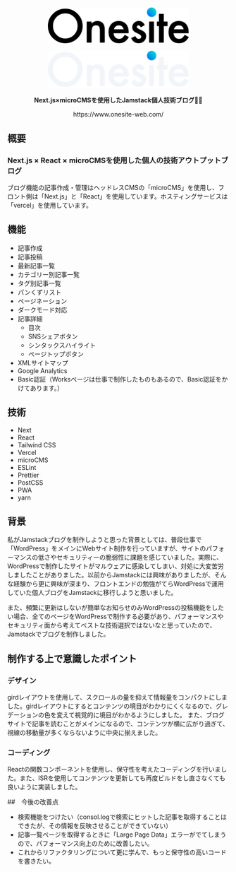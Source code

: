 <br>
<p align="center"><img width=320 src="/public/logo.svg#gh-light-mode-only" alt="GitHub-Mark-Light"></p>
<p align="center"><img width=320 src="/public/logo-white.svg#gh-dark-mode-only" alt="GitHub-Mark-Dark"></p>
<p align="center"><strong>Next.js×microCMSを使用したJamstack個人技術ブログ👨‍💻</strong></p>
<p align="center">https://www.onesite-web.com/</p>

## 概要
### Next.js × React × microCMSを使用した個人の技術アウトプットブログ
ブログ機能の記事作成・管理はヘッドレスCMSの「microCMS」を使用し、フロント側は「Next.js」と「React」を使用しています。ホスティングサービスは「vercel」を使用しています。

## 機能
- 記事作成
- 記事投稿
- 最新記事一覧
- カテゴリー別記事一覧
- タグ別記事一覧
- パンくずリスト
- ページネーション
- ダークモード対応
- 記事詳細
  - 目次
  - SNSシェアボタン
  - シンタックスハイライト
  - ページトップボタン
- XMLサイトマップ
- Google Analytics
- Basic認証（Worksページは仕事で制作したものもあるので、Basic認証をかけてあります。）

## 技術
- Next
- React
- Tailwind CSS
- Vercel
- microCMS
- ESLint
- Prettier
- PostCSS
- PWA
- yarn

## 背景
私がJamstackブログを制作しようと思った背景としては、普段仕事で「WordPress」をメインにWebサイト制作を行っていますが、サイトのパフォーマンスの低さやセキュリティーの脆弱性に課題を感じていました。実際に、WordPressで制作したサイトがマルウェアに感染してしまい、対処に大変苦労しましたことがありました。以前からJamstackには興味がありましたが、そんな経験から更に興味が深まり、フロントエンドの勉強がてらWordPressで運用していた個人ブログをJamstackに移行しようと思いました。

また、頻繁に更新はしないが簡単なお知らせのみWordPressの投稿機能をしたい場合、全てのページをWordPressで制作する必要があり、パフォーマンスやセキュリティ面から考えてベストな技術選択ではないなと思っていたので、Jamstackでブログを制作しました。

## 制作する上で意識したポイント
### デザイン
girdレイアウトを使用して、スクロールの量を抑えて情報量をコンパクトにしました。girdレイアウトにするとコンテンツの境目がわかりにくくなるので、グレデーションの色を変えて視覚的に境目がわかるようにしました。
また、ブログサイトで記事を読むことがメインになるので、コンテンツが横に広がり過ぎて、視線の移動量が多くならないように中央に揃えました。

### コーディング
Reactの関数コンポーネントを使用し、保守性を考えたコーディングを行いました。また、ISRを使用してコンテンツを更新しても再度ビルドをし直さなくても良いように実装しました。

##　今後の改善点
- 検索機能をつけたい（consol.logで検索にヒットした記事を取得することはできたが、その情報を反映させることができていない）
- 記事一覧ページを取得するときに「Large Page Data」エラーがでてしまうので、パフォーマンス向上のために改善したい。
- これからリファクタリングについて更に学んで、もっと保守性の高いコードを書きたい。






